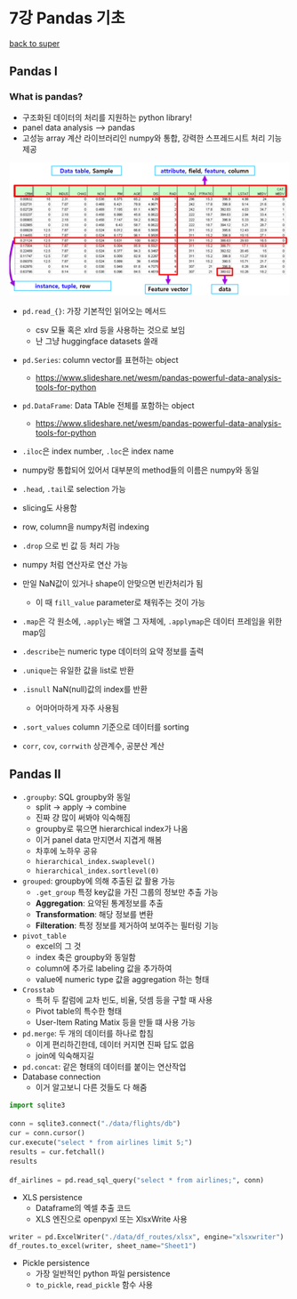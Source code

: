 # 7강 Pandas 기초

[back to super](https://github.com/jinmang2/boostcamp_ai_tech_2/tree/main/u-stage/python_basic)

## Pandas I

### What is pandas?
- 구조화된 데이터의 처리를 지원하는 python library!
- panel data analysis --> pandas
- 고성능 array 계산 라이브러리인 numpy와 통합, 강력한 스프레드시트 처리 기능 제공

![img](../../../assets/img/u-stage/dataframe.PNG)

- `pd.read_{}`: 가장 기본적인 읽어오는 메서드
    - csv 모듈 혹은 xlrd 등을 사용하는 것으로 보임
    - 난 그냥 huggingface datasets 쓸래

- `pd.Series`: column vector를 표현하는 object
    - https://www.slideshare.net/wesm/pandas-powerful-data-analysis-tools-for-python
- `pd.DataFrame`: Data TAble 전체를 포함하는 object
    - https://www.slideshare.net/wesm/pandas-powerful-data-analysis-tools-for-python
- `.iloc`은 index number, `.loc`은 index name
- numpy랑 통합되어 있어서 대부분의 method들의 이름은 numpy와 동일
- `.head`, `.tail`로 selection 가능
- slicing도 사용함
- row, column을 numpy처럼 indexing
- `.drop` 으로 빈 값 등 처리 가능
- numpy 처럼 연산자로 연산 가능
- 만일 NaN값이 있거나 shape이 안맞으면 빈칸처리가 됨
    - 이 때 `fill_value` parameter로 채워주는 것이 가능
- `.map`은 각 원소에, `.apply`는 배열 그 자체에, `.applymap`은 데이터 프레임을 위한 map임
- `.describe`는 numeric type 데이터의 요약 정보를 출력
- `.unique`는 유일한 값을 list로 반환
- `.isnull` NaN(null)값의 index를 반환
    - 어마어마하게 자주 사용됨
- `.sort_values` column 기준으로 데이터를 sorting
- `corr`, `cov`, `corrwith` 상관계수, 공분산 계산

## Pandas II
- `.groupby`: SQL groupby와 동일
    - split -> apply -> combine
    - 진짜 걍 많이 써봐야 익숙해짐
    - groupby로 묶으면 hierarchical index가 나옴
    - 이거 panel data 만지면서 지겹게 해봄
    - 차후에 노하우 공유
    - `hierarchical_index.swaplevel()`
    - `hierarchical_index.sortlevel(0)`
- `grouped`: groupby에 의해 추출된 값 활용 가능
    - `.get_group` 특정 key값을 가진 그룹의 정보만 추출 가능
    - **Aggregation**: 요약된 통계정보를 추출
    - **Transformation**: 해당 정보를 변환
    - **Filteration**: 특정 정보를 제거하여 보여주는 필터링 기능
- `pivot_table`
    - excel의 그 것
    - index 축은 groupby와 동일함
    - column에 추가로 labeling 값을 추가하여
    - value에 numeric type 값을 aggregation 하는 형태
- `Crosstab`
    - 특허 두 칼럼에 교차 빈도, 비율, 덧셈 등을 구할 때 사용
    - Pivot table의 특수한 형태
    - User-Item Rating Matix 등을 만들 떄 사용 가능
- `pd.merge`: 두 개의 데이터를 하나로 합침
    - 이게 편리하긴한데, 데이터 커지면 진짜 답도 없음
    - join에 익숙해지길
- `pd.concat`: 같은 형태의 데이터를 붙이는 연산작업
- Database connection
    - 이거 알고보니 다른 것들도 다 해줌
```python
import sqlite3

conn = sqlite3.connect("./data/flights/db")
cur = conn.cursor()
cur.execute("select * from airlines limit 5;")
results = cur.fetchall()
results

df_airlines = pd.read_sql_query("select * from airlines;", conn)
```
- XLS persistence
    - Dataframe의 엑셀 추출 코드
    - XLS 엔진으로 openpyxl 또는 XlsxWrite 사용
```python
writer = pd.ExcelWriter("./data/df_routes/xlsx", engine="xlsxwriter")
df_routes.to_excel(writer, sheet_name="Sheet1")
```
- Pickle persistence
    - 가장 일반적인 python 파일 persistence
    - `to_pickle`, `read_pickle` 함수 사용
